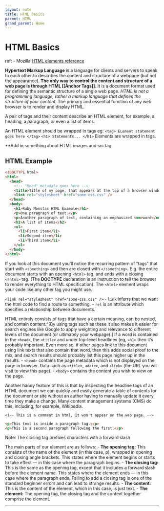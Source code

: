 ```yaml
---
layout: note
title: HTML Basics
parent: HTML
grand_parent: Home
---
```


# HTML Basics

ref: - Mozilla [HTML elements reference](https://developer.mozilla.org/en-US/docs/Web/HTML/Element)

**Hypertext Markup Language** is a language for clients and servers to speak to each other to describes the content and structure of a webpage (but not the appearance). **The only way to control the content and structure of a web page is through HTML [[Anchor Tags]].** It is a document format used for defining the semantic structure of a single web page. _HTML is not a programming language, rather a markup language that defines the structure of your content._ The primary and essential function of any web browser is to render and display HTML.

A pair of tags and their content describe an HTML element, for example, a heading, a paragraph, or even a list of items.

An HTML element should be wrapped in tags eg:
`<tag> ELement statement goes here </tag>`
`<h1> Statements... </h1>`
Elements are wrapped in tags.

\*\*Add in something about HTML images and src tag.

## HTML Example

```html
<!DOCTYPE html>
<html>
  <head>
    <!-- "head" metadata goes here -->
    <title>Title of my page, that appears at the top of a browser window</title>
    <link rel="stylesheet" href="some-css.css" />
  </head>
  <body>
    <h1>Ruby Monstas HTML Example</h1>
    <p>One paragraph of text.</p>
    <p>Another paragraph of text, containing an emphasized <em>word</em>.</p>
    <h2>A list of items</h2>
    <ul>
      <li>First item</li>
      <li>Second item</li>
      <li>Third item</li>
    </ul>
  </body>
</html>
```

If you look at this document you’ll notice the recurring pattern of “tags” that start with `<something>` and then are closed with `</something>`. E.g. the entire document starts with an opening `<html>` tag, and ends with a closing `</html>` tag. (The **DOCTYPE** declaration is an instruction to tell the browser to render everything to HTML specification). The `<html>` element wraps your code like any other tag you might use.

`<link rel="stylesheet" href="some-css.css" />` - `link` inferrs that we want the html code to find a route to something. - `rel` is an attribute which specifies a relationship between documents.

HTML entirely consists of tags that have a certain meaning, can be nested, and contain content.^[By using tags such as these it also makes it easier for search engines like Google to apply weighting and relevance to different levels of the document (or ultimately your webpage).] If a word is contained in the `<head>`, the `<title>` and under top-level headlines (eg, `<h1>` then it’s probably important. Even more so, if other pages link to this document using link texts that also contain that word, then this adds social proof to the mix, and search results should probably list this page higher up in the results. - `<head>` contains the page metadata which is not displayed on the page in browser. Data such as `<title>`, `<date>`, and `<link>` (the URL you will visit to view this page). - `<body>` contains the content you wish to view on the page.

Another handy feature of this is that by inspecting the headline tags of an HTML document we can quickly and easily generate a table of contents for the document or site without an author having to manually update it every time they make a change. Many content management systems (CMS) do this, including, for example, Wikipedia.

`<!-- This is a comment in html, It won't appear on the web page. -->`

```html
<p>This text is inside a paragraph tag.</p>
<p>This is a second paragraph following the first.</p>
```

Note: The closing tag prefixes characters with a forward slash

The main parts of our element are as follows: - **The opening tag:** This consists of the name of the element (in this case, p), wrapped in opening and closing angle brackets. This states where the element begins or starts to take effect — in this case where the paragraph begins. - **The closing tag:** This is the same as the opening tag, except that it includes a forward slash before the element name. This states where the element ends — in this case where the paragraph ends. Failing to add a closing tag is one of the standard beginner errors and can lead to strange results. - **The content:** This is the content of the element, which in this case, is just text. - **The element:** The opening tag, the closing tag and the content together comprise the element.

---
